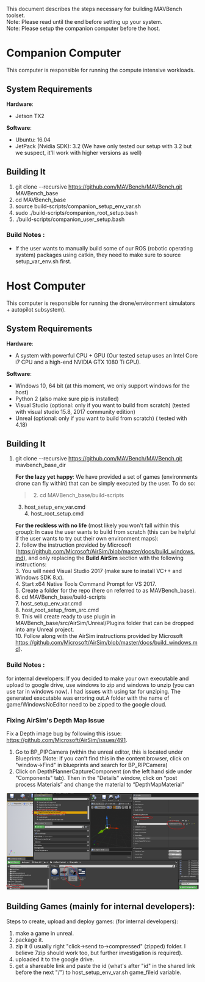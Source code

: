 This document describes the steps necessary for building MAVBench toolset.    
Note: Please read until the end before setting up your system.   
Note: Please setup the companion computer before the host.  

[comment]: <p align="center"> 
# Companion Computer 

This computer is responsible for running the compute intensive workloads.

## System Requirements
**Hardware**:  
+ Jetson TX2  

**Software**:  
+ Ubuntu: 16.04  
+ JetPack (Nvidia SDK): 3.2 (We have only tested our setup with 3.2 but we suspect, it'll work with higher versions as well)  

## Building It 
1. git clone  --recursive https://github.com/MAVBench/MAVBench.git MAVBench_base
2. cd MAVBench_base
2. source build-scripts/companion_setup_env_var.sh
3. sudo ./build-scripts/companion_root_setup.bash 
4. ./build-scripts/companion_user_setup.bash


### Build Notes :
- If the user wants to manually build some of our ROS (robotic operating system) packages using catkin, they need to make sure to source setup_var_env.sh first.  

# Host Computer 
This computer is responsible for running the drone/environment simulators + autopilot subsystem).

## System Requirements
**Hardware**:  
+ A system with powerful CPU + GPU (Our tested setup uses an Intel Core i7 CPU and a high-end NVIDIA GTX 1080 Ti GPU).

**Software**:  
+ Windows 10, 64 bit   (at this moment, we only support windows for the host)
+ Python 2 (also make sure pip is installed)
+ Visual Studio (optional: only if you want to build from scratch) (tested with visual studio 15.8, 2017 community edition)  
+ Unreal (optional: only if you want to build from scratch) ( tested with 4.18) 


## Building It
1. git clone  --recursive https://github.com/MAVBench/MAVBench.git mavbench_base_dir   
   
   **For the lazy yet happy**: We have provided a set of games (environments drone can fly within) that can be simply executed by the user. To do so:   
     > 2. cd MAVBench_base/build-scripts          
      3. host_setup_env_var.cmd              
         4. host_root_setup.cmd              
   
   **For the reckless with no life** (most likely you won't fall within this group): In case the user wants to build from scratch (this can be helpful if the user wants to try out their own environment maps):  
      2. follow the instruction provided by Microsoft      (https://github.com/Microsoft/AirSim/blob/master/docs/build_windows.md), and only replacing the **Build AirSim** section with the following instructions:   
      3. You will need Visual Studio 2017 (make sure to install VC++ and Windows SDK 8.x).   
      4. Start x64 Native Tools Command Prompt for VS 2017.   
      5. Create a folder for the repo (here on referred to as MAVBench_base).    
      6. cd MAVBench_base/build-scripts    
      7. host_setup_env_var.cmd      
      8. host_root_setup_from_src.cmd      
      9. This will create ready to use plugin in MAVBench_base/src/AirSim/Unreal/Plugins folder that can be dropped into any Unreal project.     
      10. Follow along with the AirSim instructions provided by Microsoft   https://github.com/Microsoft/AirSim/blob/master/docs/build_windows.md).   

### Build Notes :
for internal developers: 
If you decided to make your own executable and upload to google drive, use windows to zip and windows to unzip (you can use tar in windows now). I had issues with using tar for unziping. The generated executable was erroring out.A folder with the name of game/WindowsNoEditor need to be zipped to the google cloud.

### Fixing AirSim's Depth Map Issue
Fix a Depth image bug by following this issue: https://github.com/Microsoft/AirSim/issues/491. 
1. Go to BP_PIPCamera (within the unreal editor, this is located under Blueprints (Note: if you can’t find this in the content browser, click on "window->Find" in blueprints and search for BP_RIPCamera)
1. Click on DepthPlannerCaptureComponent (on the left hand side under "Components" tab). Then in the "Details" window, click on “post process Materials” and change the material to “DepthMapMaterial”

![alt text](https://github.com/MAVBench/MAVBench/blob/master/docs/images/BP_PIP_depth-map-modification.PNG)



## Building Games (mainly for internal developers):
Steps to create, upload and deploy games: (for internal developers):
1. make a game in unreal.
2. package it.
3.  zip it (I usually right "click->send to->compressed" (zipped) folder. I believe 7zip should work too, but further investigation is required).
4. uploaded it to the google drive.
5. get a shareable link and paste the id (what's after "id" in the shared link before the next "/") to host_setup_env_var.sh game_fileid variable.


